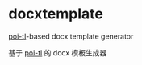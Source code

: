# docxtemplate

[poi-tl](https://github.com/Sayi/poi-tl)-based docx template generator

基于 [poi-tl](https://github.com/Sayi/poi-tl) 的 docx 模板生成器

